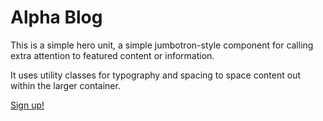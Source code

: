 <div class="jumbotron text-white">
    <h1 class="display-3">Alpha Blog</h1>
    <p class="lead">This is a simple hero unit, a simple jumbotron-style component for calling extra attention to featured content or information.</p>
    <p>It uses utility classes for typography and spacing to space content out within the larger container.</p>
    <a class="btn btn-primary btn-lg" href="#" role="button">Sign up!</a>
</div>

